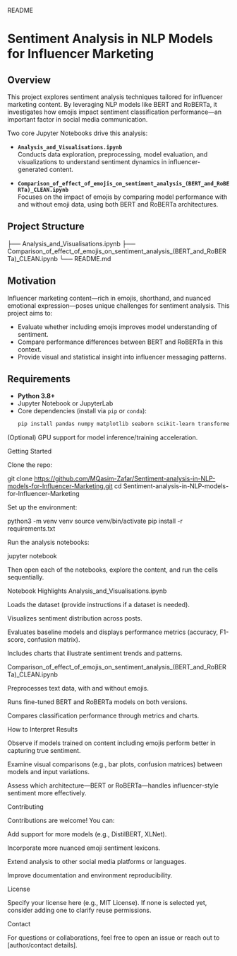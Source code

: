 README
# Sentiment Analysis in NLP Models for Influencer Marketing

## Overview

This project explores sentiment analysis techniques tailored for influencer marketing content. By leveraging NLP models like BERT and RoBERTa, it investigates how emojis impact sentiment classification performance—an important factor in social media communication.

Two core Jupyter Notebooks drive this analysis:

- **`Analysis_and_Visualisations.ipynb`**  
  Conducts data exploration, preprocessing, model evaluation, and visualizations to understand sentiment dynamics in influencer-generated content.

- **`Comparison_of_effect_of_emojis_on_sentiment_analysis_(BERT_and_RoBERTa)_CLEAN.ipynb`**  
  Focuses on the impact of emojis by comparing model performance with and without emoji data, using both BERT and RoBERTa architectures.

## Project Structure



├── Analysis_and_Visualisations.ipynb
├── Comparison_of_effect_of_emojis_on_sentiment_analysis_(BERT_and_RoBERTa)_CLEAN.ipynb
└── README.md


## Motivation

Influencer marketing content—rich in emojis, shorthand, and nuanced emotional expression—poses unique challenges for sentiment analysis. This project aims to:

- Evaluate whether including emojis improves model understanding of sentiment.
- Compare performance differences between BERT and RoBERTa in this context.
- Provide visual and statistical insight into influencer messaging patterns.

## Requirements

- **Python 3.8+**
- Jupyter Notebook or JupyterLab
- Core dependencies (install via `pip` or `conda`):
  ```bash
  pip install pandas numpy matplotlib seaborn scikit-learn transformers


(Optional) GPU support for model inference/training acceleration.

Getting Started

Clone the repo:

git clone https://github.com/MQasim-Zafar/Sentiment-analysis-in-NLP-models-for-Influencer-Marketing.git
cd Sentiment-analysis-in-NLP-models-for-Influencer-Marketing


Set up the environment:

python3 -m venv venv
source venv/bin/activate
pip install -r requirements.txt


Run the analysis notebooks:

jupyter notebook


Then open each of the notebooks, explore the content, and run the cells sequentially.

Notebook Highlights
Analysis_and_Visualisations.ipynb

Loads the dataset (provide instructions if a dataset is needed).

Visualizes sentiment distribution across posts.

Evaluates baseline models and displays performance metrics (accuracy, F1-score, confusion matrix).

Includes charts that illustrate sentiment trends and patterns.

Comparison_of_effect_of_emojis_on_sentiment_analysis_(BERT_and_RoBERTa)_CLEAN.ipynb

Preprocesses text data, with and without emojis.

Runs fine-tuned BERT and RoBERTa models on both versions.

Compares classification performance through metrics and charts.

How to Interpret Results

Observe if models trained on content including emojis perform better in capturing true sentiment.

Examine visual comparisons (e.g., bar plots, confusion matrices) between models and input variations.

Assess which architecture—BERT or RoBERTa—handles influencer-style sentiment more effectively.

Contributing

Contributions are welcome! You can:

Add support for more models (e.g., DistilBERT, XLNet).

Incorporate more nuanced emoji sentiment lexicons.

Extend analysis to other social media platforms or languages.

Improve documentation and environment reproducibility.

License

Specify your license here (e.g., MIT License). If none is selected yet, consider adding one to clarify reuse permissions.

Contact

For questions or collaborations, feel free to open an issue or reach out to [author/contact details].
